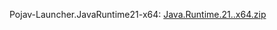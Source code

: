 Pojav-Launcher.JavaRuntime21-x64:
[Java.Runtime.21..x64.zip](https://github.com/user-attachments/files/15863075/Java.Runtime.21.x64.zip)
